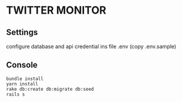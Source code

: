 # TWITTER MONITOR

## Settings
configure database and api credential ins file .env (copy .env.sample)

## Console
```
bundle install
yarn install
rake db:create db:migrate db:seed
rails s
```

